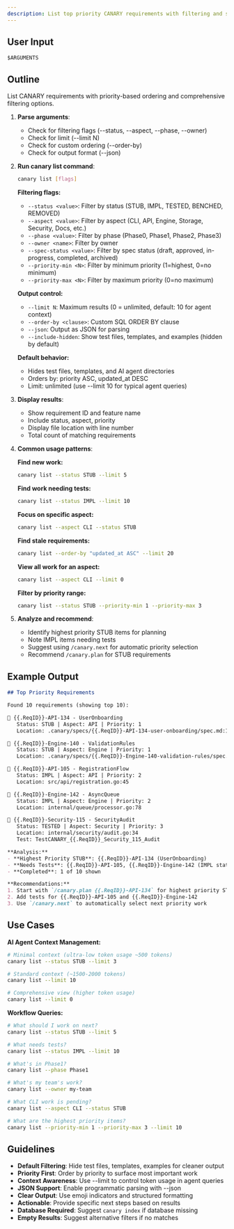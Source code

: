 ```yaml
---
description: List top priority CANARY requirements with filtering and sorting
---
```


<!-- CANARY: REQ=CBIN-135; FEATURE="ListCmd"; ASPECT=Docs; STATUS=IMPL; OWNER=canary; UPDATED=2025-10-16 -->

## User Input

```text
$ARGUMENTS
```

## Outline

List CANARY requirements with priority-based ordering and comprehensive filtering options.

1. **Parse arguments**:
   - Check for filtering flags (--status, --aspect, --phase, --owner)
   - Check for limit (--limit N)
   - Check for custom ordering (--order-by)
   - Check for output format (--json)

2. **Run canary list command**:
   ```bash
   canary list [flags]
   ```

   **Filtering flags:**
   - `--status <value>`: Filter by status (STUB, IMPL, TESTED, BENCHED, REMOVED)
   - `--aspect <value>`: Filter by aspect (CLI, API, Engine, Storage, Security, Docs, etc.)
   - `--phase <value>`: Filter by phase (Phase0, Phase1, Phase2, Phase3)
   - `--owner <name>`: Filter by owner
   - `--spec-status <value>`: Filter by spec status (draft, approved, in-progress, completed, archived)
   - `--priority-min <N>`: Filter by minimum priority (1=highest, 0=no minimum)
   - `--priority-max <N>`: Filter by maximum priority (0=no maximum)

   **Output control:**
   - `--limit N`: Maximum results (0 = unlimited, default: 10 for agent context)
   - `--order-by <clause>`: Custom SQL ORDER BY clause
   - `--json`: Output as JSON for parsing
   - `--include-hidden`: Show test files, templates, and examples (hidden by default)

   **Default behavior:**
   - Hides test files, templates, and AI agent directories
   - Orders by: priority ASC, updated_at DESC
   - Limit: unlimited (use --limit 10 for typical agent queries)

3. **Display results**:
   - Show requirement ID and feature name
   - Include status, aspect, priority
   - Display file location with line number
   - Total count of matching requirements

4. **Common usage patterns**:

   **Find new work:**
   ```bash
   canary list --status STUB --limit 5
   ```

   **Find work needing tests:**
   ```bash
   canary list --status IMPL --limit 10
   ```

   **Focus on specific aspect:**
   ```bash
   canary list --aspect CLI --status STUB
   ```

   **Find stale requirements:**
   ```bash
   canary list --order-by "updated_at ASC" --limit 20
   ```

   **View all work for an aspect:**
   ```bash
   canary list --aspect CLI --limit 0
   ```

   **Filter by priority range:**
   ```bash
   canary list --status STUB --priority-min 1 --priority-max 3
   ```

5. **Analyze and recommend**:
   - Identify highest priority STUB items for planning
   - Note IMPL items needing tests
   - Suggest using `/canary.next` for automatic priority selection
   - Recommend `/canary.plan` for STUB requirements

## Example Output

```markdown
## Top Priority Requirements

Found 10 requirements (showing top 10):

📌 {{.ReqID}}-API-134 - UserOnboarding
   Status: STUB | Aspect: API | Priority: 1
   Location: .canary/specs/{{.ReqID}}-API-134-user-onboarding/spec.md:1

📌 {{.ReqID}}-Engine-140 - ValidationRules
   Status: STUB | Aspect: Engine | Priority: 1
   Location: .canary/specs/{{.ReqID}}-Engine-140-validation-rules/spec.md:1

📌 {{.ReqID}}-API-105 - RegistrationFlow
   Status: IMPL | Aspect: API | Priority: 2
   Location: src/api/registration.go:45

📌 {{.ReqID}}-Engine-142 - AsyncQueue
   Status: IMPL | Aspect: Engine | Priority: 2
   Location: internal/queue/processor.go:78

📌 {{.ReqID}}-Security-115 - SecurityAudit
   Status: TESTED | Aspect: Security | Priority: 3
   Location: internal/security/audit.go:34
   Test: TestCANARY_{{.ReqID}}_Security_115_Audit

**Analysis:**
- **Highest Priority STUB**: {{.ReqID}}-API-134 (UserOnboarding)
- **Needs Tests**: {{.ReqID}}-API-105, {{.ReqID}}-Engine-142 (IMPL status)
- **Completed**: 1 of 10 shown

**Recommendations:**
1. Start with `/canary.plan {{.ReqID}}-API-134` for highest priority STUB
2. Add tests for {{.ReqID}}-API-105 and {{.ReqID}}-Engine-142
3. Use `/canary.next` to automatically select next priority work
```

## Use Cases

**AI Agent Context Management:**
```bash
# Minimal context (ultra-low token usage ~500 tokens)
canary list --status STUB --limit 3

# Standard context (~1500-2000 tokens)
canary list --limit 10

# Comprehensive view (higher token usage)
canary list --limit 0
```

**Workflow Queries:**
```bash
# What should I work on next?
canary list --status STUB --limit 5

# What needs tests?
canary list --status IMPL --limit 10

# What's in Phase1?
canary list --phase Phase1

# What's my team's work?
canary list --owner my-team

# What CLI work is pending?
canary list --aspect CLI --status STUB

# What are the highest priority items?
canary list --priority-min 1 --priority-max 3 --limit 10
```

## Guidelines

- **Default Filtering**: Hide test files, templates, examples for cleaner output
- **Priority First**: Order by priority to surface most important work
- **Context Awareness**: Use --limit to control token usage in agent queries
- **JSON Support**: Enable programmatic parsing with --json
- **Clear Output**: Use emoji indicators and structured formatting
- **Actionable**: Provide specific next steps based on results
- **Database Required**: Suggest `canary index` if database missing
- **Empty Results**: Suggest alternative filters if no matches
